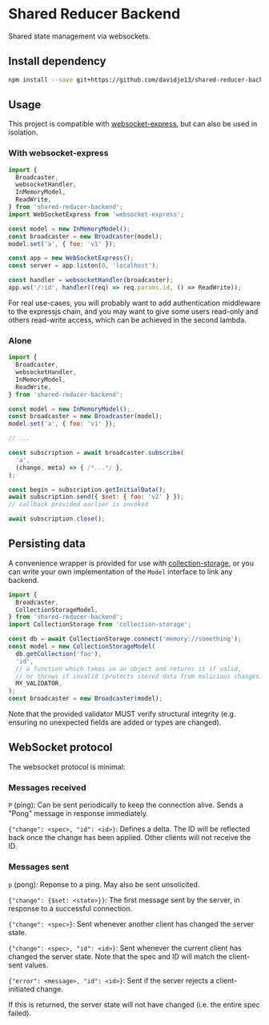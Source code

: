 # Shared Reducer Backend

Shared state management via websockets.

## Install dependency

```bash
npm install --save git+https://github.com/davidje13/shared-reducer-backend.git#semver:^1.0.0
```

## Usage

This project is compatible with
[websocket-express](https://github.com/davidje13/websocket-express),
but can also be used in isolation.

### With websocket-express

```js
import {
  Broadcaster,
  websocketHandler,
  InMemoryModel,
  ReadWrite,
} from 'shared-reducer-backend';
import WebSocketExpress from 'websocket-express';

const model = new InMemoryModel();
const broadcaster = new Broadcaster(model);
model.set('a', { foo: 'v1' });

const app = new WebSocketExpress();
const server = app.listen(0, 'localhost');

const handler = websocketHandler(broadcaster);
app.ws('/:id', handler((req) => req.params.id, () => ReadWrite));
```

For real use-cases, you will probably want to add authentication middleware
to the expressjs chain, and you may want to give some users read-only and
others read-write access, which can be achieved in the second lambda.

### Alone

```js
import {
  Broadcaster,
  websocketHandler,
  InMemoryModel,
  ReadWrite,
} from 'shared-reducer-backend';

const model = new InMemoryModel();
const broadcaster = new Broadcaster(model);
model.set('a', { foo: 'v1' });

// ...

const subscription = await broadcaster.subscribe(
  'a',
  (change, meta) => { /*...*/ },
);

const begin = subscription.getInitialData();
await subscription.send({ $set: { foo: 'v2' } });
// callback provided earlier is invoked

await subscription.close();
```

## Persisting data

A convenience wrapper is provided for use with
[collection-storage](https://github.com/davidje13/collection-storage),
or you can write your own implementation of the `Model` interface to
link any backend.

```js
import {
  Broadcaster,
  CollectionStorageModel,
} from 'shared-reducer-backend';
import CollectionStorage from 'collection-storage';

const db = await CollectionStorage.connect('memory://something');
const model = new CollectionStorageModel(
  db.getCollection('foo'),
  'id',
  // a function which takes in an object and returns it if valid,
  // or throws if invalid (protects stored data from malicious changes)
  MY_VALIDATOR,
);
const broadcaster = new Broadcaster(model);
```

Note that the provided validator MUST verify structural integrity (e.g.
ensuring no unexpected fields are added or types are changed).

## WebSocket protocol

The websocket protocol is minimal:

### Messages received

`P` (ping):
Can be sent periodically to keep the connection alive. Sends a "Pong" message
in response immediately.

`{"change": <spec>, "id": <id>}`:
Defines a delta. The ID will be reflected back once the change has been
applied. Other clients will not receive the ID.

### Messages sent

`p` (pong):
Reponse to a ping. May also be sent unsolicited.

`{"change": {$set: <state>}}`:
The first message sent by the server, in response to a successful
connection.

`{"change": <spec>}`:
Sent whenever another client has changed the server state.

`{"change": <spec>, "id": <id>}`:
Sent whenever the current client has changed the server state. Note that
the spec and ID will match the client-sent values.

`{"error": <message>, "id": <id>}`:
Sent if the server rejects a client-initiated change.

If this is returned, the server state will not have changed (i.e. the
entire spec failed).
